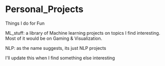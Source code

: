 # Personal_Projects
Things I do for Fun

ML_stuff: a library of Machine learning projects on topics I find interesting. Most of it would be on Gaming &  Visualization.

NLP: as the name suggests, its just NLP projects

I'll update this when I find something else interesting
